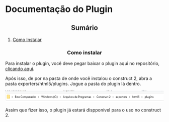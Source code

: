 # **Documentação do Plugin**

<h2 align="center"><strong>Sumário</strong></h2>


<ol>
    <li><a href="#instalar">Como Instalar</a></li>
</ol>




<h3 align="center" id="instalar"><strong>Como instalar</strong></h3>

Para instalar o plugin, você deve pegar baixar o plugin aqui no repositório, [clicando aqui](Dutra_Toast).

Após isso, de por na pasta de onde você instalou o construct 2, abra a pasta exporters/html5/plugins. Jogue a pasta do plugin lá dentro.

<img src="./images/local.png" alt="local"/>

Assim que fizer isso, o plugin já estará dispponível para o uso no construct 2.